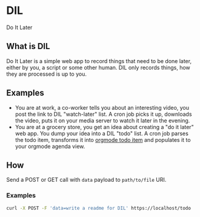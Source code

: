 # DIL
Do It Later

## What is DIL
Do It Later is a simple web app to record things that need to be done later,
either by you, a script or some other human. DIL only records things, how they
are processed is up to you.

## Examples
- You are at work, a co-worker tells you about an interesting video, you post the
link to DIL "watch-later" list. A cron job picks it up, downloads the video, puts
it on your media server to watch it later in the evening.
- You are at a grocery store, you get an idea about creating a "do it later"
web app. You dump your idea into a DIL "todo" list. A cron job parses the todo
item, transforms it into [orgmode todo item](https://orgmode.org/manual/TODO-Basics.html)
and populates it to your orgmode agenda view.

## How
Send a POST or GET call with `data` payload to `path/to/file` URI.
### Examples

``` sh
curl -X POST -F 'data=write a readme for DIL' https://localhost/todo
```
